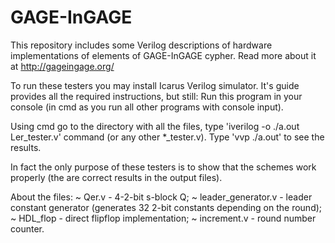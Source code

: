 # GAGE-InGAGE
This repository includes some Verilog descriptions of hardware implementations of elements of GAGE-InGAGE cypher. Read more about it at http://gageingage.org/

To run these testers you may install Icarus Verilog simulator. It's guide provides all the required instructions, but still:
Run this program in your console (in cmd as you run all other programs with console input).

Using cmd go to the directory with all the files, type 'iverilog -o ./a.out Ler_tester.v' command (or any other *_tester.v).
Type 'vvp ./a.out' to see the results.

In fact the only purpose of these testers is to show that the schemes work properly (the are correct results in the output files).


About the files:
~ Qer.v - 4-2-bit s-block Q;
~ leader_generator.v - leader constant generator (generates 32 2-bit constants depending on the round);
~ HDL_flop - direct flipflop implementation;
~ increment.v - round number counter.
